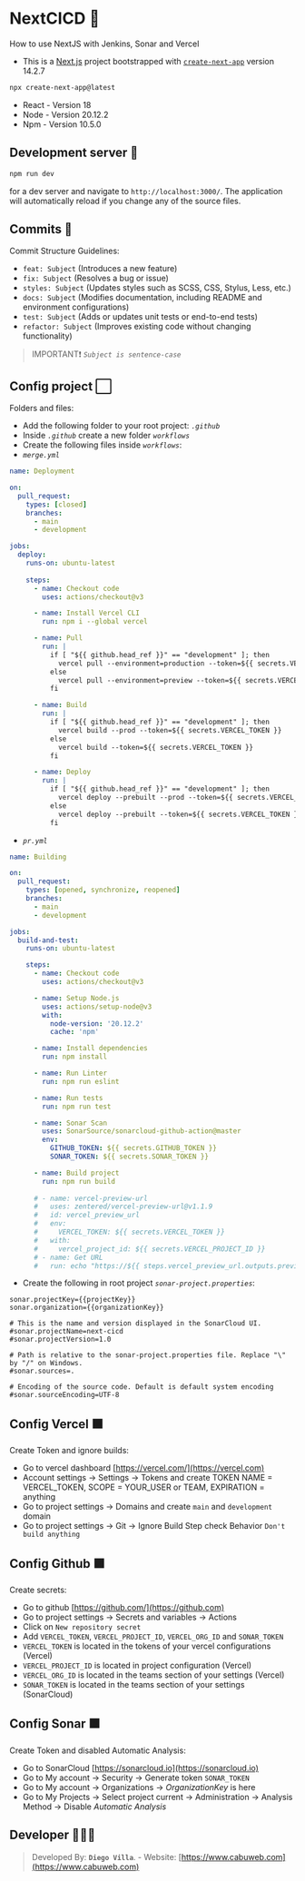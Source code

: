 # NextCICD 📁

How to use NextJS with Jenkins, Sonar and Vercel

- This is a [Next.js](https://nextjs.org/) project bootstrapped with [`create-next-app`](https://github.com/vercel/next.js/tree/canary/packages/create-next-app) version 14.2.7
```bash
npx create-next-app@latest
```
- React - Version 18
- Node - Version 20.12.2
- Npm - Version 10.5.0

## Development server 🚀

```bash
npm run dev
```
for a dev server and navigate to `http://localhost:3000/`. The application will automatically reload if you change any of the source files.

## Commits 📝

Commit Structure Guidelines:

- `feat: Subject` (Introduces a new feature)
- `fix: Subject` (Resolves a bug or issue)
- `styles: Subject` (Updates styles such as SCSS, CSS, Stylus, Less, etc.)
- `docs: Subject` (Modifies documentation, including README and environment configurations)
- `test: Subject` (Adds or updates unit tests or end-to-end tests)
- `refactor: Subject` (Improves existing code without changing functionality)

> IMPORTANT❗️ _`Subject is sentence-case`_

## Config project ⬜

Folders and files:

- Add the following folder to your root project: _`.github`_
- Inside _`.github`_ create a new folder _`workflows`_
- Create the following files inside _`workflows`_:
- _`merge.yml`_
```yml
name: Deployment

on:
  pull_request:
    types: [closed]
    branches: 
      - main
      - development

jobs:
  deploy:
    runs-on: ubuntu-latest
    
    steps:
      - name: Checkout code
        uses: actions/checkout@v3

      - name: Install Vercel CLI
        run: npm i --global vercel

      - name: Pull
        run: |
          if [ "${{ github.head_ref }}" == "development" ]; then
            vercel pull --environment=production --token=${{ secrets.VERCEL_TOKEN }} --yes
          else
            vercel pull --environment=preview --token=${{ secrets.VERCEL_TOKEN }} --yes
          fi

      - name: Build
        run: |
          if [ "${{ github.head_ref }}" == "development" ]; then
            vercel build --prod --token=${{ secrets.VERCEL_TOKEN }}
          else
            vercel build --token=${{ secrets.VERCEL_TOKEN }}
          fi

      - name: Deploy
        run: |
          if [ "${{ github.head_ref }}" == "development" ]; then
            vercel deploy --prebuilt --prod --token=${{ secrets.VERCEL_TOKEN }}
          else
            vercel deploy --prebuilt --token=${{ secrets.VERCEL_TOKEN }}
          fi
```
- _`pr.yml`_
```yml
name: Building

on:
  pull_request:
    types: [opened, synchronize, reopened]
    branches: 
      - main
      - development

jobs:
  build-and-test: 
    runs-on: ubuntu-latest

    steps:
      - name: Checkout code
        uses: actions/checkout@v3

      - name: Setup Node.js
        uses: actions/setup-node@v3
        with:
          node-version: '20.12.2'
          cache: 'npm'

      - name: Install dependencies
        run: npm install

      - name: Run Linter
        run: npm run eslint

      - name: Run tests
        run: npm run test

      - name: Sonar Scan
        uses: SonarSource/sonarcloud-github-action@master
        env:
          GITHUB_TOKEN: ${{ secrets.GITHUB_TOKEN }}
          SONAR_TOKEN: ${{ secrets.SONAR_TOKEN }}

      - name: Build project
        run: npm run build
 
      # - name: vercel-preview-url
      #   uses: zentered/vercel-preview-url@v1.1.9
      #   id: vercel_preview_url
      #   env:
      #     VERCEL_TOKEN: ${{ secrets.VERCEL_TOKEN }}
      #   with:
      #     vercel_project_id: ${{ secrets.VERCEL_PROJECT_ID }}
      # - name: Get URL
      #   run: echo "https://${{ steps.vercel_preview_url.outputs.preview_url }}"
```

- Create the following in root project _`sonar-project.properties`_:
```properties
sonar.projectKey={{projectKey}}
sonar.organization={{organizationKey}}

# This is the name and version displayed in the SonarCloud UI.
#sonar.projectName=next-cicd
#sonar.projectVersion=1.0

# Path is relative to the sonar-project.properties file. Replace "\" by "/" on Windows.
#sonar.sources=.

# Encoding of the source code. Default is default system encoding
#sonar.sourceEncoding=UTF-8
```

## Config Vercel ⬛

Create Token and ignore builds:

- Go to vercel dashboard [https://vercel.com/](https://vercel.com)
- Account settings -> Settings -> Tokens and create TOKEN NAME = VERCEL_TOKEN, SCOPE = YOUR_USER or TEAM, EXPIRATION = anything
- Go to project settings -> Domains and create `main` and `development` domain
- Go to project settings -> Git -> Ignore Build Step check Behavior `Don't build anything`

## Config Github 🟪

Create secrets:

- Go to github [https://github.com/](https://github.com)
- Go to project settings -> Secrets and variables -> Actions
- Click on `New repository secret`
- Add `VERCEL_TOKEN`, `VERCEL_PROJECT_ID`, `VERCEL_ORG_ID` and `SONAR_TOKEN`
- `VERCEL_TOKEN` is located in the tokens of your vercel configurations (Vercel)
- `VERCEL_PROJECT_ID` is located in project configuration (Vercel)
- `VERCEL_ORG_ID` is located in the teams section of your settings (Vercel)
- `SONAR_TOKEN` is located in the teams section of your settings (SonarCloud)

## Config Sonar 🟧

Create Token and disabled Automatic Analysis:

- Go to SonarCloud [https://sonarcloud.io](https://sonarcloud.io)
- Go to My account -> Security -> Generate token `SONAR_TOKEN`
- Go to My account -> Organizations -> _OrganizationKey_ is here
- Go to My Projects -> Select project current -> Administration -> Analysis Method -> Disable _Automatic Analysis_


## Developer 👨🏻‍💻

> Developed By: **`Diego Villa`**. - Website: [https://www.cabuweb.com](https://www.cabuweb.com)
